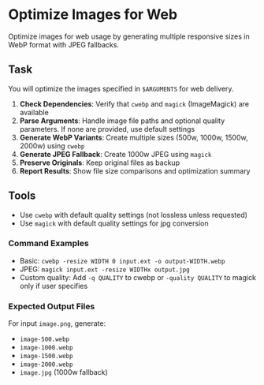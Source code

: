 # Optimize Images for Web

Optimize images for web usage by generating multiple responsive sizes in WebP format with JPEG fallbacks.

## Task

You will optimize the images specified in `$ARGUMENTS` for web delivery.

1. **Check Dependencies**: Verify that `cwebp` and `magick` (ImageMagick) are available
2. **Parse Arguments**: Handle image file paths and optional quality parameters. If none are provided, use default settings
3. **Generate WebP Variants**: Create multiple sizes (500w, 1000w, 1500w, 2000w) using `cwebp`
4. **Generate JPEG Fallback**: Create 1000w JPEG using `magick`
5. **Preserve Originals**: Keep original files as backup
6. **Report Results**: Show file size comparisons and optimization summary

## Tools

- Use `cwebp` with default quality settings (not lossless unless requested)
- Use `magick` with default quality settings for jpg conversion

### Command Examples

- Basic: `cwebp -resize WIDTH 0 input.ext -o output-WIDTH.webp`
- JPEG: `magick input.ext -resize WIDTHx output.jpg`
- Custom quality: Add `-q QUALITY` to cwebp or `-quality QUALITY` to magick only if user specifies

### Expected Output Files

For input `image.png`, generate:

- `image-500.webp`
- `image-1000.webp`
- `image-1500.webp`
- `image-2000.webp`
- `image.jpg` (1000w fallback)

